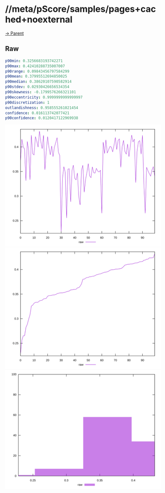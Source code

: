 
# //meta/pScore/samples/pages+cached+noexternal

[→ Parent](../..)


## Raw


```yaml
p90min: 0.3256683193742271
p90max: 0.42410288735007007
p90range: 0.09843456797584299
p90mean: 0.37995512694850025
p90median: 0.38620107590582914
p90stdev: 0.02930426656534354
p90skewness: -0.1799576266321101
p90eccentricity: 0.9999999999999997
p90discretization: 1
outlandishness: 0.958555261021454
confidence: 0.016113742077421
p90confidence: 0.0120417122969938

```

![PLOT: raw-values](./raw/values.svg)![PLOT: raw-sorted](./raw/sorted.svg)![PLOT: raw-histogram](./raw/histogram.svg)